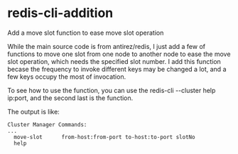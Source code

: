# redis-cli-addition

Add a move slot function to ease move slot operation

While the main source code is from antirez/redis, I just add a few of functions to move one slot from one node to another node to ease the move slot operation, which needs the specified slot number. I add this function becase the frequency to invoke different keys may be changed a lot, and a few keys occupy the most of invocation. 

To see how to use the function, you can use the redis-cli --cluster help ip:port, and the second last is the function. 

The output is like:
```
Cluster Manager Commands:
...
  move-slot      from-host:from-port to-host:to-port slotNo
  help
```
